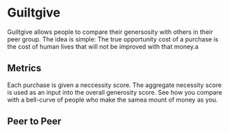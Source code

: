 # Guiltgive

Guiltgive allows people to compare their genersosity with others in their peer group. The idea is simple: The true opportunity cost of a purchase is the cost of human lives that will not be improved with that money.a

## Metrics

Each purchase is given a neccessity score. The aggregate necessity score is used as an input into the overall generosity score. See how you compare with a bell-curve of people who make the samea mount of money as you.

## Peer to Peer
